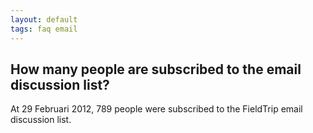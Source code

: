 ```yaml
---
layout: default
tags: faq email
---
```


## How many people are subscribed to the email discussion list?

At 29 Februari 2012, 789 people were subscribed to the FieldTrip email discussion list. 

